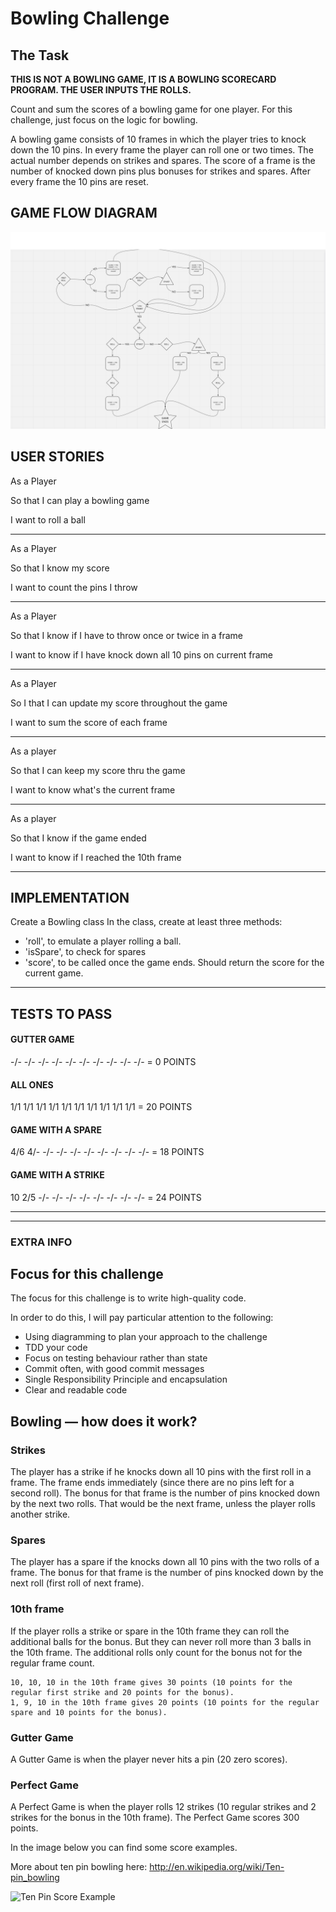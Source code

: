 
Bowling Challenge
=================

## The Task

**THIS IS NOT A BOWLING GAME, IT IS A BOWLING SCORECARD PROGRAM. THE USER INPUTS THE ROLLS.**

Count and sum the scores of a bowling game for one player. For this challenge, just focus on the logic for bowling.

A bowling game consists of 10 frames in which the player tries to knock down the 10 pins. In every frame the player can roll one or two times. The actual number depends on strikes and spares. The score of a frame is the number of knocked down pins plus bonuses for strikes and spares. After every frame the 10 pins are reset.

## GAME FLOW DIAGRAM

![Bowling Game Diagram](./images/bowling_game_diagram.png)

## USER STORIES

As a Player

So that I can play a bowling game

I want to roll a ball

---

As a Player

So that I know my score

I want to count the pins I throw

---

As a Player

So that I know if I have to throw once or twice in a frame

I want to know if I have knock down all 10 pins on current frame

---

As a Player 

So I that I can update my score throughout the game

I want to sum the score of each frame

---

As a player

So that I can keep my score thru the game

I want to know what's the current frame

---

As a player

So that I know if the game ended

I want to know if I reached the 10th frame

----
## IMPLEMENTATION 
Create a Bowling class
In the class, create at least three methods: 
* 'roll', to emulate a player rolling a ball.
* 'isSpare', to check for spares
* 'score', to be called once the game ends. Should return the score for the current game.
---
## TESTS TO PASS
#### GUTTER GAME
-/- -/- -/- -/- -/- -/- -/- -/- -/- -/-  = 0 POINTS

#### ALL ONES
1/1 1/1 1/1 1/1 1/1 1/1 1/1 1/1 1/1 1/1  = 20 POINTS

#### GAME WITH A SPARE
4/6 4/- -/- -/- -/- -/- -/- -/- -/- -/-  = 18 POINTS

#### GAME WITH A STRIKE
10  2/5 -/- -/- -/- -/- -/- -/- -/- -/-  = 24 POINTS

---
---
### EXTRA INFO

## Focus for this challenge
The focus for this challenge is to write high-quality code.

In order to do this, I will pay particular attention to the following:
* Using diagramming to plan your approach to the challenge
* TDD your code
* Focus on testing behaviour rather than state
* Commit often, with good commit messages
* Single Responsibility Principle and encapsulation
* Clear and readable code

## Bowling — how does it work?

### Strikes

The player has a strike if he knocks down all 10 pins with the first roll in a frame. The frame ends immediately (since there are no pins left for a second roll). The bonus for that frame is the number of pins knocked down by the next two rolls. That would be the next frame, unless the player rolls another strike.

### Spares

The player has a spare if the knocks down all 10 pins with the two rolls of a frame. The bonus for that frame is the number of pins knocked down by the next roll (first roll of next frame).

### 10th frame

If the player rolls a strike or spare in the 10th frame they can roll the additional balls for the bonus. But they can never roll more than 3 balls in the 10th frame. The additional rolls only count for the bonus not for the regular frame count.

    10, 10, 10 in the 10th frame gives 30 points (10 points for the regular first strike and 20 points for the bonus).
    1, 9, 10 in the 10th frame gives 20 points (10 points for the regular spare and 10 points for the bonus).

### Gutter Game

A Gutter Game is when the player never hits a pin (20 zero scores).

### Perfect Game

A Perfect Game is when the player rolls 12 strikes (10 regular strikes and 2 strikes for the bonus in the 10th frame). The Perfect Game scores 300 points.

In the image below you can find some score examples.

More about ten pin bowling here: http://en.wikipedia.org/wiki/Ten-pin_bowling

![Ten Pin Score Example](images/example_ten_pin_scoring.png)
